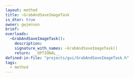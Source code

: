 ```yaml
---
layout: method
title: ~GrabAndSaveImageTask
is_dtor: true
owner: gwjensen
brief:
overloads:
  ~GrabAndSaveImageTask():
    description:
    signature_with_names: ~GrabAndSaveImageTask()
    return: __OPTIONAL__
defined-in-file: "projects/gui/GrabAndSaveImageTask.h"
tags:
  - method
---
```

